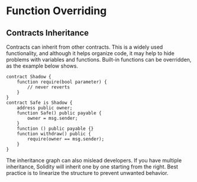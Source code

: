 # Function Overriding

## Contracts Inheritance

Contracts can inherit from other contracts. This is a widely used functionality, and although it helps organize code, it may help to hide problems with variables and functions. Built-in functions can be overridden, as the example below shows.

```
contract Shadow {
    function require(bool parameter) {
        // never reverts
    }
}
contract Safe is Shadow {
    address public owner;
    function Safe() public payable {
        owner = msg.sender;
    }
    function () public payable {}
    function withdraw() public {
        require(owner == msg.sender);
    }
}
```

The inheritance graph can also mislead developers. If you have multiple inheritance, Solidity will inherit one by one starting from the right. Best practice is to linearize the structure to prevent unwanted behavior.

